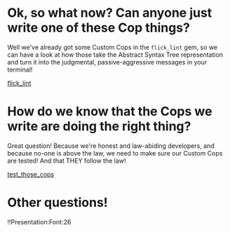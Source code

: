 
# Ok, so what now? Can anyone just write one of these Cop things?
  
  Well we've already got some Custom Cops in the `flick_lint` gem, so we can have a look at how those take the 
  Abstract Syntax Tree representation and turn it into the judgmental, passive-aggressive messages in your terminal!

  [flick_lint](/Users/adam/Documents/Projects/flick_lint/lib/flick_lint/cops/env_access.rb)
                  

# How do we know that the Cops we write are doing the right thing?

  Great question! Because we're honest and law-abiding developers, and because no-one is above the law, we 
  need to make sure our Custom Cops are tested! And that THEY follow the law!

  [test_those_cops](/Users/adam/Documents/Projects/flick_lint/spec/cops/env_access_spec.rb)


# Other questions!












































!!Presentation:Font:26
